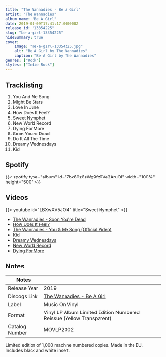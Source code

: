 ```yaml
---
title: "The Wannadies - Be A Girl"
artist: "The Wannadies"
album_name: "Be A Girl"
date: 2019-04-09T17:41:17.000000Z
release_id: "13354225"
slug: "be-a-girl-13354225"
hideSummary: true
cover:
    image: "be-a-girl-13354225.jpg"
    alt: "Be A Girl by The Wannadies"
    caption: "Be A Girl by The Wannadies"
genres: ["Rock"]
styles: ["Indie Rock"]
---
```


## Tracklisting
1. You And Me Song
2. Might Be Stars
3. Love In June
4. How Does It Feel?
5. Sweet Nymphet
6. New World Record
7. Dying For More
8. Soon You're Dead
9. Do It All The Time
10. Dreamy Wednesdays
11. Kid


## Spotify
{{< spotify type="album" id="7bx60z6sWg9fz9Ve2AruOI" width="100%" height="500" >}}



## Videos
{{< youtube id="LBXwXV5JOI4" title="Sweet Nymphet" >}}
- [The Wannadies - Soon You're Dead](https://www.youtube.com/watch?v=bqLDG3jwqOc)
- [How Does It Feel?](https://www.youtube.com/watch?v=yEcqakDx7UM)
- [The Wannadies - You & Me Song (Official Video)](https://www.youtube.com/watch?v=t_e_45Szprk)
- [Kid](https://www.youtube.com/watch?v=bnKqpUSJDLg)
- [Dreamy Wednesdays](https://www.youtube.com/watch?v=czQ89hceOwE)
- [New World Record](https://www.youtube.com/watch?v=tj_cyhf1zWI)
- [Dying For More](https://www.youtube.com/watch?v=Mc8PaR7YKdI)

## Notes
| Notes          |             |
| ---------------| ----------- |
| Release Year   | 2019 |
| Discogs Link   | [The Wannadies - Be A Girl](https://www.discogs.com/release/13354225-The-Wannadies-Be-A-Girl) |
| Label          | Music On Vinyl |
| Format         | Vinyl LP Album Limited Edition Numbered Reissue (Yellow Transparent) |
| Catalog Number | MOVLP2302 |

Limited edition of 1,000 machine numbered copies. Made in the EU.
Includes black and white insert.
